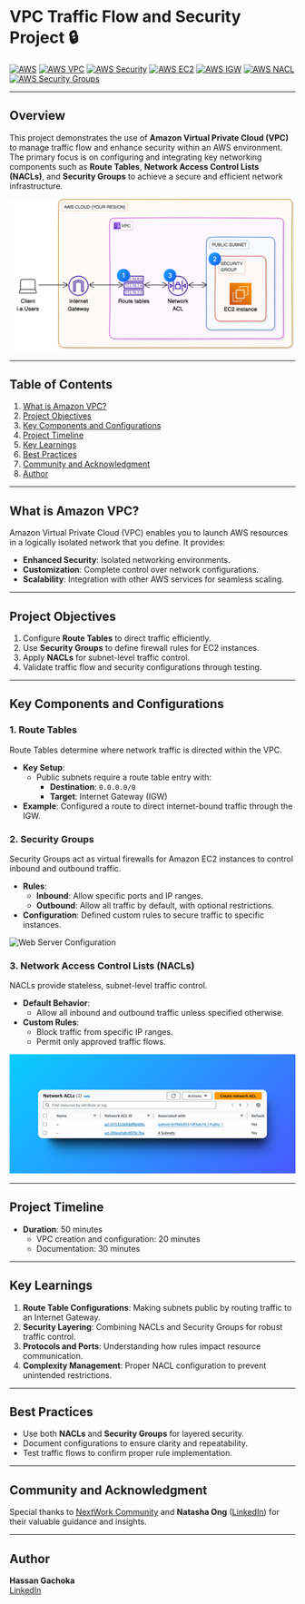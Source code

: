 # VPC Traffic Flow and Security Project 🔒

[![AWS](https://img.shields.io/badge/AWS-100000?style=flat&logo=amazon&logoColor=white&labelColor=232F3E&color=FF9900)](https://aws.amazon.com/) 
[![AWS VPC](https://img.shields.io/badge/AWS_VPC-100000?style=flat&logo=amazonaws&logoColor=white&labelColor=0052CC&color=232F3E)](https://aws.amazon.com/vpc/) 
[![AWS Security](https://img.shields.io/badge/AWS_Security-100000?style=flat&logo=amazonaws&logoColor=white&labelColor=232F3E&color=569A31)](https://aws.amazon.com/security/)
[![AWS EC2](https://img.shields.io/badge/AWS_EC2-100000?style=flat&logo=amazonec2&logoColor=white&labelColor=FF9900&color=232F3E)](https://aws.amazon.com/ec2/)
[![AWS IGW](https://img.shields.io/badge/AWS_IGW-100000?style=flat&logo=amazonaws&logoColor=white&labelColor=232F3E&color=0052CC)](https://docs.aws.amazon.com/vpc/latest/userguide/VPC_Internet_Gateway.html)
[![AWS NACL](https://img.shields.io/badge/AWS_NACL-100000?style=flat&logo=amazonaws&logoColor=white&labelColor=569A31&color=232F3E)](https://docs.aws.amazon.com/vpc/latest/userguide/vpc-network-acls.html)
[![AWS Security Groups](https://img.shields.io/badge/AWS_Security_Groups-100000?style=flat&logo=amazonaws&logoColor=white&labelColor=FF4F8B&color=232F3E)](https://docs.aws.amazon.com/vpc/latest/userguide/VPC_SecurityGroups.html)


---

## Overview
This project demonstrates the use of **Amazon Virtual Private Cloud (VPC)** to manage traffic flow and enhance security within an AWS environment. The primary focus is on configuring and integrating key networking components such as **Route Tables**, **Network Access Control Lists (NACLs)**, and **Security Groups** to achieve a secure and efficient network infrastructure.

![VPC Architecture Diagram](Images/architecture.png)

---

## Table of Contents
1. [What is Amazon VPC?](#what-is-amazon-vpc)
2. [Project Objectives](#project-objectives)
3. [Key Components and Configurations](#key-components-and-configurations)
4. [Project Timeline](#project-timeline)
5. [Key Learnings](#key-learnings)
6. [Best Practices](#best-practices)
7. [Community and Acknowledgment](#community-and-acknowledgment)
8. [Author](#author)

---

## What is Amazon VPC?
Amazon Virtual Private Cloud (VPC) enables you to launch AWS resources in a logically isolated network that you define. It provides:
- **Enhanced Security**: Isolated networking environments.
- **Customization**: Complete control over network configurations.
- **Scalability**: Integration with other AWS services for seamless scaling.

---

## Project Objectives
1. Configure **Route Tables** to direct traffic efficiently.
2. Use **Security Groups** to define firewall rules for EC2 instances.
3. Apply **NACLs** for subnet-level traffic control.
4. Validate traffic flow and security configurations through testing.

---

## Key Components and Configurations

### 1. **Route Tables**
Route Tables determine where network traffic is directed within the VPC.
- **Key Setup**:
  - Public subnets require a route table entry with:
    - **Destination**: `0.0.0.0/0`
    - **Target**: Internet Gateway (IGW)
- **Example**: Configured a route to direct internet-bound traffic through the IGW.

### 2. **Security Groups**
Security Groups act as virtual firewalls for Amazon EC2 instances to control inbound and outbound traffic.
- **Rules**:
  - **Inbound**: Allow specific ports and IP ranges.
  - **Outbound**: Allow all traffic by default, with optional restrictions.
- **Configuration**: Defined custom rules to secure traffic to specific instances.

![Web Server Configuration](Images/web-server.png)  

### 3. **Network Access Control Lists (NACLs)**
NACLs provide stateless, subnet-level traffic control.
- **Default Behavior**:
  - Allow all inbound and outbound traffic unless specified otherwise.
- **Custom Rules**:
  - Block traffic from specific IP ranges.
  - Permit only approved traffic flows.

![Network ACL](Images/network-acl.png)

---

## Project Timeline
- **Duration**: 50 minutes
  - VPC creation and configuration: 20 minutes
  - Documentation: 30 minutes

---

## Key Learnings
1. **Route Table Configurations**: Making subnets public by routing traffic to an Internet Gateway.
2. **Security Layering**: Combining NACLs and Security Groups for robust traffic control.
3. **Protocols and Ports**: Understanding how rules impact resource communication.
4. **Complexity Management**: Proper NACL configuration to prevent unintended restrictions.

---

## Best Practices
- Use both **NACLs** and **Security Groups** for layered security.
- Document configurations to ensure clarity and repeatability.
- Test traffic flows to confirm proper rule implementation.

---

## Community and Acknowledgment
Special thanks to [NextWork Community](https://link.nextwork.org/app?utm_source=app&utm_medium=nav&utm_campaign=referral) and **Natasha Ong** ([LinkedIn](https://www.linkedin.com/in/natasha-ong)) for their valuable guidance and insights.

---

## Author
**Hassan Gachoka**  
[LinkedIn](https://linkedin.com/in/gachokahassan)  
